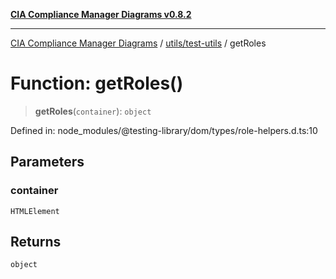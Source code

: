 [**CIA Compliance Manager Diagrams v0.8.2**](../../../README.md)

***

[CIA Compliance Manager Diagrams](../../../modules.md) / [utils/test-utils](../README.md) / getRoles

# Function: getRoles()

> **getRoles**(`container`): `object`

Defined in: node\_modules/@testing-library/dom/types/role-helpers.d.ts:10

## Parameters

### container

`HTMLElement`

## Returns

`object`

